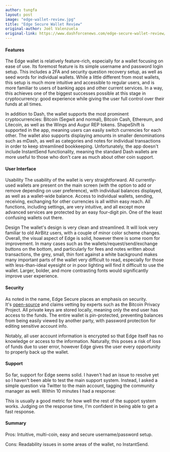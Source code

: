 ```yaml
---
author: tungfa
layout: post
image: "edge-wallet-review.jpg"
title: "Edge Secure Wallet Review"
original-author: Joël Valenzuela
original-link: https://www.dashforcenews.com/edge-secure-wallet-review/
---
```


#### Features

The Edge wallet is relatively feature-rich, especially for a wallet focusing on ease of use. Its foremost feature is its simple username and password login setup. This includes a 2FA and security question recovery setup, as well as seed words for individual wallets. While a little different from most wallets, this setup is much more intuitive and accessible to regular users, and is more familiar to users of banking apps and other current services. In a way, this achieves one of the biggest successes possible at this stage in cryptocurrency: good experience while giving the user full control over their funds at all times.

In addition to Dash, the wallet supports the most prominent cryptocurrencies: Bitcoin (Segwit and normal), Bitcoin Cash, Ethereum, and Litecoin, as well as the Wings and Augur REP tokens. ShapeShift is supported in the app, meaning users can easily switch currencies for each other. The wallet also supports displaying amounts in smaller denominations such as mDash, as well as categories and notes for individual transactions in order to keep streamlined bookkeeping. Unfortunately, the app doesn't include InstantSend functionality, meaning the standard Dash wallets are more useful to those who don't care as much about other coin support.

#### User Interface

Usability The usability of the wallet is very straightforward. All currently-used wallets are present on the main screen (with the option to add or remove depending on user preference), with individual balances displayed, as well as a wallet-wide balance. Access to individual wallets, sending, receiving, exchanging for other currencies is all within easy reach. All functions, including settings, are very intuitive, and all except more advanced services are protected by an easy four-digit pin. One of the least confusing wallets out there.

Design The wallet's design is very clean and streamlined. It will look very familiar to old AirBitz users, with a couple of minor color scheme changes. Overall, the visual aspect of Edge is solid, however there is some room for improvement. In many cases such as the wallets/request/send/exchange buttons on the bottom, and particularly for fees and notes written about transactions, the grey, small, thin font against a white background makes many important parts of the wallet very difficult to read, especially for those with less-than-ideal eyesight or in poor lighting will find it difficult to use the wallet. Larger, bolder, and more contrasting fonts would significantly improve user experience.

#### Security

As noted in the name, Edge Secure places an emphasis on security. It's [open-source](https://github.com/Airbitz) and claims vetting by experts such as the Bitcoin Privacy Project. All private keys are stored locally, meaning only the end user has access to the funds. The entire wallet is pin-protected, preventing balances from being easily viewed by another party, with password protection for editing sensitive account info.

Notably, all user account information is encrypted so that Edge itself has no knowledge or access to the information. Naturally, this poses a risk of loss of funds due to user error, however Edge gives the user every opportunity to properly back up the wallet.

#### Support

So far, support for Edge seems solid. I haven't had an issue to resolve yet so I haven't been able to test the main support system. Instead, I asked a simple question via Twitter to the main account, tagging the community manager as well. Within 10 minutes I had a response:

This is usually a good metric for how well the rest of the support system works. Judging on the response time, I'm confident in being able to get a fast response.

#### Summary

Pros: Intuitive, multi-coin, easy and secure username/password setup.

Cons: Readability issues in some areas of the wallet, no InstantSend.
